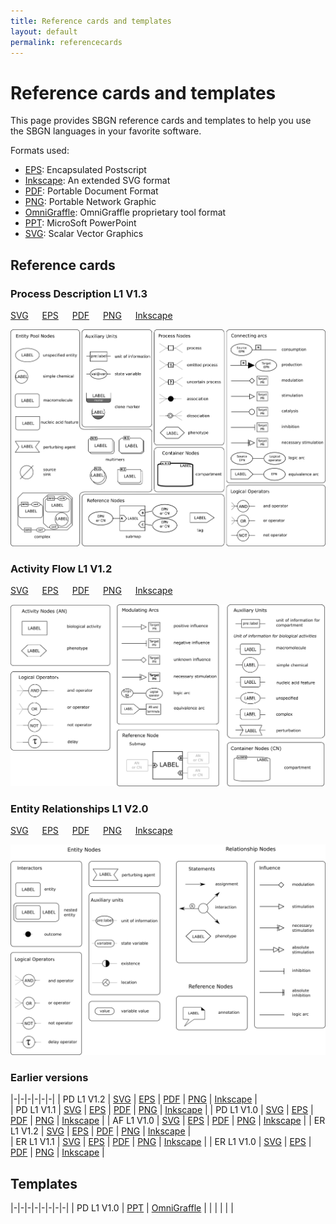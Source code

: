 ```yaml
---
title: Reference cards and templates
layout: default
permalink: referencecards
---
```


# Reference cards and templates

This page provides SBGN reference cards and templates to help you use the SBGN languages in your favorite software.  

Formats used:

-   [EPS](http://en.wikipedia.org/wiki/Encapsulated_postscript): Encapsulated Postscript
-   [Inkscape](http://www.inkscape.org): An extended SVG format
-   [PDF](http://en.wikipedia.org/wiki/PDF): Portable Document Format
-   [PNG](http://en.wikipedia.org/wiki/Portable_Network_Graphics): Portable Network Graphic
-   [OmniGraffle](http://www.omnigroup.com/applications/OmniGraffle/): OmniGraffle proprietary tool format
-   [PPT](http://office.microsoft.com/powerpoint): MicroSoft PowerPoint
-   [SVG](http://en.wikipedia.org/wiki/Scalar_Vector_Graphics): Scalar Vector Graphics


## Reference cards

### Process Description L1 V1.3

[SVG](downloads/referencecards/PD_L1V1.3.svg) &emsp;
[EPS](downloads/referencecards/PD_L1V1.3.eps) &emsp;
[PDF](downloads/referencecards/PD_L1V1.3.pdf) &emsp;
[PNG](downloads/referencecards/PD_L1V1.3.png) &emsp;
[Inkscape](downloads/referencecards/PD_L1V1.3-Inkscape.svg)

<!--|-|-|-|-|-|
| [SVG](downloads/referencecards/PD_L1V1.3.svg) | [EPS](downloads/referencecards/PD_L1V1.3.eps) | [PDF](downloads/referencecards/PD_L1V1.3.pdf) | [PNG](downloads/referencecards/PD_L1V1.3.png) | [Inkscape](downloads/referencecards/PD_L1V1.3-Inkscape.svg) | -->

<img src="templates/PD_L1V1.3_web.png" width="600">

### Activity Flow L1 V1.2

[SVG](downloads/referencecards/AF_L1V1.2.svg) &emsp;
[EPS](downloads/referencecards/AF_L1V1.2.eps) &emsp;
[PDF](downloads/referencecards/AF_L1V1.2.pdf) &emsp;
[PNG](downloads/referencecards/AF_L1V1.2.png) &emsp;
[Inkscape](downloads/referencecards/AF_L1V1.2-Inkscape.svg)

<!--|-|-|-|-|-|
| [SVG](downloads/referencecards/AF_L1V1.2.svg) | [EPS](downloads/referencecards/AF_L1V1.2.eps) | [PDF](downloads/referencecards/AF_L1V1.2.pdf) | [PNG](downloads/referencecards/AF_L1V1.2.png) | [Inkscape](downloads/referencecards/AF_L1V1.2-Inkscape.svg) | -->

<img src="templates/AF_L1V1.2_web.png" width="600">

### Entity Relationships L1 V2.0

[SVG](downloads/referencecards/ER_L1V2.0.svg) &emsp;
[EPS](downloads/referencecards/ER_L1V2.0.eps) &emsp;
[PDF](downloads/referencecards/ER_L1V2.0.pdf) &emsp;
[PNG](downloads/referencecards/ER_L1V2.0.png) &emsp;
[Inkscape](downloads/referencecards/ER_L1V2.0-Inkscape.svg)

<!--|-|-|-|-|-|
| [SVG](downloads/referencecards/ER_L1V2.0.svg) | [EPS](downloads/referencecards/ER_L1V2.0.eps) | [PDF](downloads/referencecards/ER_L1V2.0.pdf) | [PNG](downloads/referencecards/ER_L1V2.0.png) | [Inkscape](downloads/referencecards/ER_L1V2.0-Inkscape.svg) | -->

<img src="templates/ER_L1V2.0_web.png" width="600">

### Earlier versions

|-|-|-|-|-|-|
| PD L1 V1.2 | [SVG](downloads/referencecards/PD_L1V1.2.svg) | [EPS](downloads/referencecards/PD_L1V1.2.eps) | [PDF](downloads/referencecards/PD_L1V1.2.pdf) | [PNG](downloads/referencecards/PD_L1V1.2.png) | [Inkscape](downloads/referencecards/PD_L1V1.2-Inkscape.svg) |           
| PD L1 V1.1 | [SVG](downloads/referencecards/PD_L1V1.1.svg) | [EPS](downloads/referencecards/PD_L1V1.1.eps) | [PDF](downloads/referencecards/PD_L1V1.1.pdf) | [PNG](downloads/referencecards/PD_L1V1.1.png) | [Inkscape](downloads/referencecards/PD_L1V1.1-Inkscape.svg) | 
| PD L1 V1.0 | [SVG](downloads/referencecards/PD_L1V1.0.svg) | [EPS](downloads/referencecards/PD_L1V1.0.eps) | [PDF](downloads/referencecards/PD_L1V1.0.pdf) | [PNG](downloads/referencecards/PD_L1V1.0.png) | [Inkscape](downloads/referencecards/PD_L1V1.0-Inkscape.svg) |
| AF L1 V1.0 | [SVG](downloads/referencecards/AF_L1V1.0.svg) | [EPS](downloads/referencecards/AF_L1V1.0.eps) | [PDF](downloads/referencecards/AF_L1V1.0.pdf) | [PNG](downloads/referencecards/AF_L1V1.0.png) | [Inkscape](downloads/referencecards/AF_L1V1.0-Inkscape.svg)                                |
| ER L1 V1.2 | [SVG](downloads/referencecards/ER_L1V1.2.svg)  | [EPS](downloads/referencecards/ER_L1V1.2.eps) | [PDF](downloads/referencecards/ER_L1V1.2.pdf) | [PNG](downloads/referencecards/ER_L1V1.2.png) | [Inkscape](downloads/referencecards/ER_L1V1.2-Inkscape.svg) |   
| ER L1 V1.1 | [SVG](downloads/referencecards/ER_L1V1.2.svg) | [EPS](downloads/referencecards/ER_L1V1.1.eps) | [PDF](downloads/referencecards/ER_L1V1.1.pdf) | [PNG](downloads/referencecards/ER_L1V1.1.png) | [Inkscape](downloads/referencecards/ER_L1V1.1-Inkscape.svg) |
| ER L1 V1.0 | [SVG](downloads/referencecards/ER_L1V1.0.svg) | [EPS](downloads/referencecards/ER_L1V1.0.eps) | [PDF](downloads/referencecards/ER_L1V1.0.pdf) | [PNG](downloads/referencecards/ER_L1V1.0.png) | [Inkscape](downloads/referencecards/ER_L1V1.0-Inkscape.svg) |

## Templates

|-|-|-|-|-|-|-|-|
| PD L1 V1.0 | [PPT](downloads/templates/PD_L1V1.0.ppt) | [OmniGraffle](downloads/templates/PD_L1V1.0-OmniGraffle.gstencil) |   |   |   |   |   |
